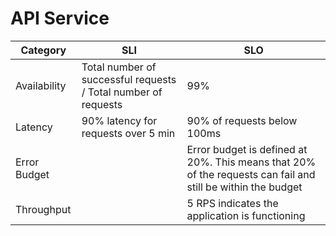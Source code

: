 # API Service

| Category     | SLI                                                               | SLO                                                                                                         |
|--------------|-------------------------------------------------------------------|-------------------------------------------------------------------------------------------------------------|
| Availability |  Total number of successful requests / Total number of requests   | 99%                                                                                                         |
| Latency      |  90% latency for requests over 5 min                              | 90% of requests below 100ms                                                                                 |
| Error Budget |                                                                   | Error budget is defined at 20%. This means that 20% of the requests can fail and still be within the budget |
| Throughput   |                                                                   | 5 RPS indicates the application is functioning                                                              |
